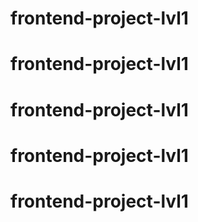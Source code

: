 # frontend-project-lvl1
# frontend-project-lvl1
# frontend-project-lvl1
# frontend-project-lvl1
# frontend-project-lvl1
